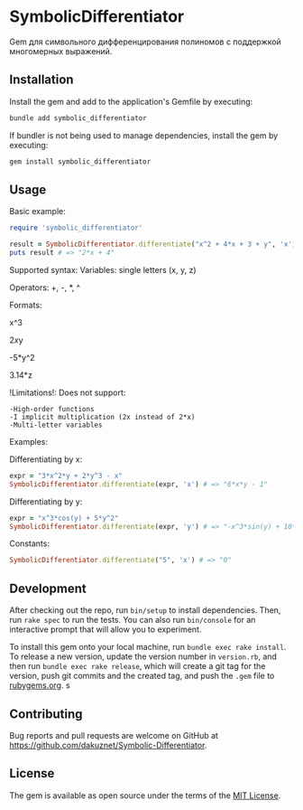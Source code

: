 # SymbolicDifferentiator

Gem для символьного дифференцирования полиномов с поддержкой многомерных выражений.

## Installation

Install the gem and add to the application's Gemfile by executing:

```bash
bundle add symbolic_differentiator
```

If bundler is not being used to manage dependencies, install the gem by executing:

```bash
gem install symbolic_differentiator
```

## Usage

Basic example:

```ruby
require 'symbolic_differentiator'

result = SymbolicDifferentiator.differentiate("x^2 + 4*x + 3 + y", 'x')
puts result # => "2*x + 4"
```

Supported syntax:
Variables: single letters (x, y, z)

Operators: +, -, *, ^

Formats:

x^3

2*x*y

-5*y^2

3.14*z

!Limitations!:
Does not support:

    -High-order functions
    -I implicit multiplication (2x instead of 2*x)
    -Multi-letter variables

Examples:

Differentiating by x:
```ruby
expr = "3*x^2*y + 2*y^3 - x"
SymbolicDifferentiator.differentiate(expr, 'x') # => "6*x*y - 1"
```

Differentiating by y:
```ruby
expr = "x^3*cos(y) + 5*y^2"
SymbolicDifferentiator.differentiate(expr, 'y') # => "-x^3*sin(y) + 10*y"
```

Constants:
```ruby
SymbolicDifferentiator.differentiate("5", 'x') # => "0"
```

## Development

After checking out the repo, run `bin/setup` to install dependencies. Then, run `rake spec` to run the tests. You can also run `bin/console` for an interactive prompt that will allow you to experiment.

To install this gem onto your local machine, run `bundle exec rake install`. To release a new version, update the version number in `version.rb`, and then run `bundle exec rake release`, which will create a git tag for the version, push git commits and the created tag, and push the `.gem` file to [rubygems.org](https://rubygems.org).
s
## Contributing

Bug reports and pull requests are welcome on GitHub at https://github.com/dakuznet/Symbolic-Differentiator.

## License

The gem is available as open source under the terms of the [MIT License](https://opensource.org/licenses/MIT).